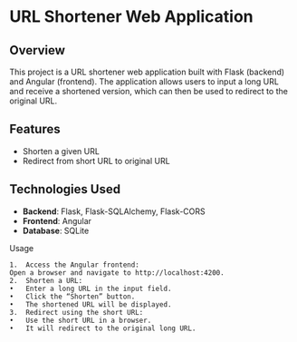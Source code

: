 # URL Shortener Web Application

## Overview

This project is a URL shortener web application built with Flask (backend) and Angular (frontend). The application allows users to input a long URL and receive a shortened version, which can then be used to redirect to the original URL.

## Features

- Shorten a given URL
- Redirect from short URL to original URL

## Technologies Used

- **Backend**: Flask, Flask-SQLAlchemy, Flask-CORS
- **Frontend**: Angular
- **Database**: SQLite

Usage

	1.	Access the Angular frontend:
    Open a browser and navigate to http://localhost:4200.
	2.	Shorten a URL:
	•	Enter a long URL in the input field.
	•	Click the “Shorten” button.
	•	The shortened URL will be displayed.
	3.	Redirect using the short URL:
	•	Use the short URL in a browser.
	•	It will redirect to the original long URL.
    